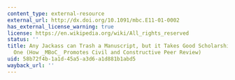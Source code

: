 ```yaml
---
content_type: external-resource
external_url: http://dx.doi.org/10.1091/mbc.E11-01-0002
has_external_license_warning: true
license: https://en.wikipedia.org/wiki/All_rights_reserved
status: ''
title: Any Jackass can Trash a Manuscript, but it Takes Good Scholarship to Create
  One (How _MBoC_ Promotes Civil and Constructive Peer Review)
uid: 58b72f4b-1a1d-45a5-a3d6-a1d881b1abd5
wayback_url: ''
---
```

